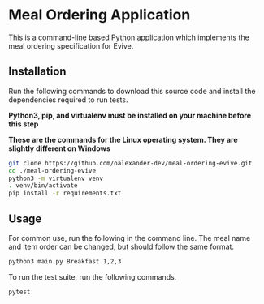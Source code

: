 # Meal Ordering Application

This is a command-line based Python application which implements the meal ordering
specification for Evive. 

## Installation

Run the following commands to download this source code and install the dependencies
required to run tests. 

**Python3, pip, and virtualenv must be installed on your machine before this step**

**These are the commands for the Linux operating system. They are slightly different on Windows**

```sh
git clone https://github.com/oalexander-dev/meal-ordering-evive.git
cd ./meal-ordering-evive
python3 -m virtualenv venv 
. venv/bin/activate
pip install -r requirements.txt
```

## Usage 

For common use, run the following in the command line. The meal name and item order can be changed,
but should follow the same format.

```sh
python3 main.py Breakfast 1,2,3
```

To run the test suite, run the following commands.

```sh 
pytest
```